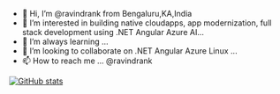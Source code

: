 - 👋 Hi, I’m @ravindrank from Bengaluru,KA,India
- 👀 I’m interested in building native cloudapps, app modernization, full stack development using .NET Angular Azure AI...
- 🌱 I’m always learning ...
- 💞️ I’m looking to collaborate on .NET Angular Azure Linux ...
- 📫 How to reach me ...  @ravindrank

[![GitHub stats](https://github-readme-stats.vercel.app/api?username=ravindrank&show_icons=true)](https://github.com/anuraghazra/github-readme-stats)
<!---
ravindrank/ravindrank is a ✨ special ✨ repository because its `README.md` (this file) appears on your GitHub profile.
You can click the Preview link to take a look at your changes.
--->
